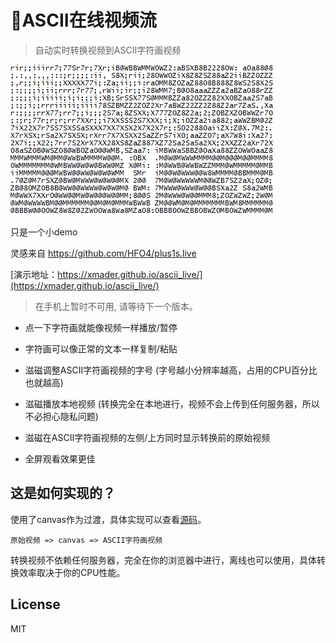 # 🐸ASCII在线视频流

> 自动实时转换视频到ASCII字符画视频

![](demo.gif)

只是一个小demo

灵感来自 https://github.com/HFO4/plus1s.live

[演示地址：https://xmader.github.io/ascii_live/](https://xmader.github.io/ascii_live/)

> 在手机上暂时不可用, 请等待下一个版本。

* 点一下字符画就能像视频一样播放/暂停

* 字符画可以像正常的文本一样复制/粘贴 <!-- 使用 CTRL-A 进行全选后复制 -->

* 滋磁调整ASCII字符画视频的字号 (字号越小分辨率越高，占用的CPU百分比也就越高)

* 滋磁播放本地视频 (转换完全在本地进行，视频不会上传到任何服务器，所以不必担心隐私问题)
<!-- 理论上滋磁浏览器<video>标签所滋磁的所有视频格式 https://developer.mozilla.org/zh-CN/docs/Web/HTML/Supported_media_formats ，包括但不限于mp4、webm和ogv -->

* 滋磁在ASCII字符画视频的左侧/上方同时显示转换前的原始视频

* 全屏观看效果更佳

## 这是如何实现的？

使用了canvas作为过渡，具体实现可以查看[源码](https://github.com/Xmader/ascii_live/blob/master/index.js)。

```
原始视频 => canvas => ASCII字符画视频
```

转换视频不依赖任何服务器，完全在你的浏览器中进行，离线也可以使用，具体转换效率取决于你的CPU性能。

## License

MIT
